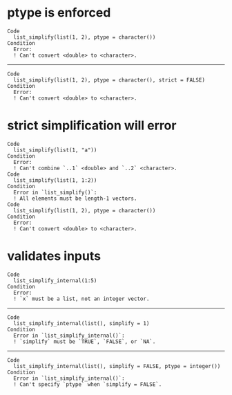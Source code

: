 # ptype is enforced

    Code
      list_simplify(list(1, 2), ptype = character())
    Condition
      Error:
      ! Can't convert <double> to <character>.

---

    Code
      list_simplify(list(1, 2), ptype = character(), strict = FALSE)
    Condition
      Error:
      ! Can't convert <double> to <character>.

# strict simplification will error

    Code
      list_simplify(list(1, "a"))
    Condition
      Error:
      ! Can't combine `..1` <double> and `..2` <character>.
    Code
      list_simplify(list(1, 1:2))
    Condition
      Error in `list_simplify()`:
      ! All elements must be length-1 vectors.
    Code
      list_simplify(list(1, 2), ptype = character())
    Condition
      Error:
      ! Can't convert <double> to <character>.

# validates inputs

    Code
      list_simplify_internal(1:5)
    Condition
      Error:
      ! `x` must be a list, not an integer vector.

---

    Code
      list_simplify_internal(list(), simplify = 1)
    Condition
      Error in `list_simplify_internal()`:
      ! `simplify` must be `TRUE`, `FALSE`, or `NA`.

---

    Code
      list_simplify_internal(list(), simplify = FALSE, ptype = integer())
    Condition
      Error in `list_simplify_internal()`:
      ! Can't specify `ptype` when `simplify = FALSE`.


